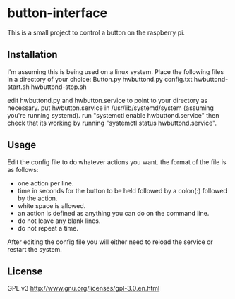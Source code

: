 # button-interface

This is a small project to control a button on the raspberry pi.

## Installation

I'm assuming this is being used on a linux system.
Place the following files in a directory of your choice:
Button.py
hwbuttond.py
config.txt
hwbuttond-start.sh
hwbuttond-stop.sh

edit hwbuttond.py and hwbutton.service to point to your directory as necessary.
put hwbutton.service in /usr/lib/systemd/system (assuming you're running systemd).
run "systemctl enable hwbuttond.service" then check that its working by running "systemctl status hwbuttond.service".

## Usage

Edit the config file to do whatever actions you want. the format of the file is as follows:
- one action per line.
- time in seconds for the button to be held followed by a colon(:) followed by the action.
- white space is allowed.
- an action is defined as anything you can do on the command line.
- do not leave any blank lines.
- do not repeat a time.

After editing the config file you will either need to reload the service or restart the system.

## License

GPL v3 http://www.gnu.org/licenses/gpl-3.0.en.html